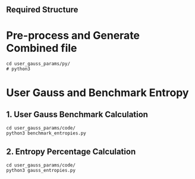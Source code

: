 
## Required Structure


#  Pre-process and Generate Combined file
```python3
cd user_gauss_params/py/
# python3 
```



# User Gauss and Benchmark Entropy

<!-- ## User Gauss and Entropy Percentage Calculation -->


## 1. User Gauss Benchmark Calculation

```python3
cd user_gauss_params/code/
python3 benchmark_entropies.py
```

## 2. Entropy Percentage Calculation

```python3
cd user_gauss_params/code/
python3 gauss_entropies.py
```


##